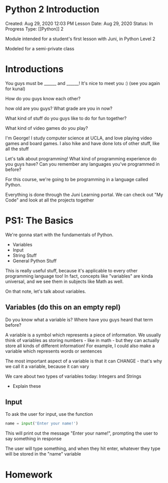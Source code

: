 # Python 2 Introduction

Created: Aug 29, 2020 12:03 PM
Lesson Date: Aug 29, 2020
Status: In Progress
Type: [[Python]] 2

Module intended for a student's first lesson with Juni, in Python Level 2

Modeled for a semi-private class

# Introductions

You guys must be ______ and ______! It's nice to meet you :) (see you again for kunal)

How do you guys know each other?

how old are you guys? What grade are you in now?

What kind of stuff do you guys like to do for fun together?

What kind of video games do you play?

I'm George! I study computer science at UCLA, and love playing video games and board games. I also hike and have done lots of other stuff, like all the stuff

Let's talk about programming! What kind of programming experience do you guys have? Can you remember any languages you've programmed in before?

For this course, we're going to be programming in a language called Python.

Everything is done through the Juni Learning portal. We can check out "My Code" and look at all the projects together

# PS1: The Basics

We're gonna start with the fundamentals of Python. 

- Variables
- Input
- String Stuff
- General Python Stuff

This is really useful stuff, because it's applicable to every other programming language too! In fact, concepts like "variables" are kinda universal, and we see them in subjects like Math as well.

On that note, let's talk about variables.

## Variables (do this on an empty repl)

Do you know what a variable is? Where have you guys heard that term before?

A variable is a symbol which represents a piece of information. We usually think of variables as storing numbers - like in math - but they can actually store all kinds of different information! For example, I could also make a variable which represents words or sentences

The most important aspect of a variable is that it can CHANGE - that's why we call it a variable, because it can vary

We care about two types of variables today: Integers and Strings

- Explain these

## Input

To ask the user for input, use the function

```python
name = input('Enter your name!')
```

This will print out the message "Enter your name!", prompting the user to say something in response

The user will type something, and when they hit enter, whatever they type will be stored in the "name" variable

# Homework